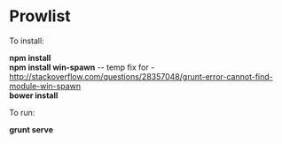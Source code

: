 # Prowlist 
<p>To install:</p>

<b>npm install</b><br/>
<b>npm install win-spawn</b> -- temp fix for - http://stackoverflow.com/questions/28357048/grunt-error-cannot-find-module-win-spawn<br/>
<b>bower install</b><br/>


<p>To run:<p/>

<b>grunt serve</b><br/>
